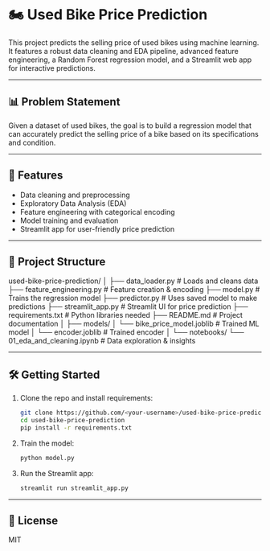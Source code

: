 # 🏍️ Used Bike Price Prediction

This project predicts the selling price of used bikes using machine learning. It features a robust data cleaning and EDA pipeline, advanced feature engineering, a Random Forest regression model, and a Streamlit web app for interactive predictions.

---

## 📊 Problem Statement

Given a dataset of used bikes, the goal is to build a regression model that can accurately predict the selling price of a bike based on its specifications and condition.

---

## 🚀 Features
- Data cleaning and preprocessing
- Exploratory Data Analysis (EDA)
- Feature engineering with categorical encoding
- Model training and evaluation
- Streamlit app for user-friendly price prediction

---

## 📁 Project Structure

used-bike-price-prediction/
│
├── data_loader.py              # Loads and cleans data
├── feature_engineering.py      # Feature creation & encoding
├── model.py                    # Trains the regression model
├── predictor.py                # Uses saved model to make predictions
├── streamlit_app.py            # Streamlit UI for price prediction
├── requirements.txt            # Python libraries needed
├── README.md                   # Project documentation
│
├── models/
│   └── bike_price_model.joblib # Trained ML model
│   └── encoder.joblib          # Trained encoder
│
└── notebooks/
    └── 01_eda_and_cleaning.ipynb # Data exploration & insights

---

## 🛠️ Getting Started

1. Clone the repo and install requirements:
   ```bash
   git clone https://github.com/<your-username>/used-bike-price-prediction.git
   cd used-bike-price-prediction
   pip install -r requirements.txt
   ```
2. Train the model:
   ```bash
   python model.py
   ```
3. Run the Streamlit app:
   ```bash
   streamlit run streamlit_app.py
   ```

---

## 📄 License
MIT